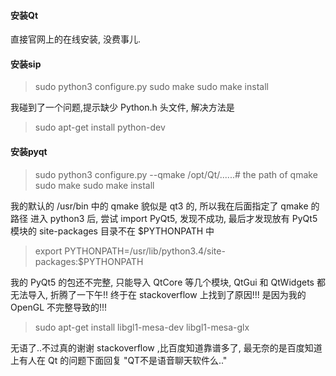 #### 安装Qt
直接官网上的在线安装, 没费事儿.

#### 安装sip
> sudo python3 configure.py
> sudo make
> sudo make install

我碰到了一个问题,提示缺少 Python.h 头文件, 解决方法是
> sudo apt-get install python-dev

#### 安装pyqt
> sudo python3 configure.py --qmake /opt/Qt/......# the path of qmake
> sudo make
> sudo make install

我的默认的 /usr/bin 中的 qmake 貌似是 qt3 的, 所以我在后面指定了 qmake 的路径
进入 python3 后, 尝试 import PyQt5, 发现不成功, 最后才发现放有 PyQt5 模块的 site-packages 目录不在 $PYTHONPATH 中
> export PYTHONPATH=/usr/lib/python3.4/site-packages:$PYTHONPATH

我的 PyQt5 的包还不完整, 只能导入 QtCore 等几个模块, QtGui 和 QtWidgets 都无法导入, 折腾了一下午!! 终于在 stackoverflow 上找到了原因!!! 是因为我的 OpenGL 不完整导致的!!! 
> sudo apt-get install libgl1-mesa-dev libgl1-mesa-glx

无语了..不过真的谢谢 stackoverflow ,比百度知道靠谱多了, 最无奈的是百度知道上有人在 Qt 的问题下面回复 "QT不是语音聊天软件么.."